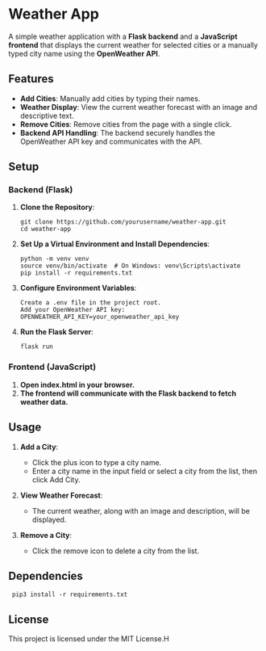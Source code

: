 # Weather App

A simple weather application with a **Flask backend** and a **JavaScript frontend** that displays the current weather for selected cities or a manually typed city name using the **OpenWeather API**.

## Features

- **Add Cities**: Manually add cities by typing their names.
- **Weather Display**: View the current weather forecast with an image and descriptive text.
- **Remove Cities**: Remove cities from the page with a single click.
- **Backend API Handling**: The backend securely handles the OpenWeather API key and communicates with the API.

## Setup

### Backend (Flask)
1. **Clone the Repository**:
   ```
   git clone https://github.com/yourusername/weather-app.git
   cd weather-app
   ```

2. **Set Up a Virtual Environment and Install Dependencies**:
   ```
   python -m venv venv
   source venv/bin/activate  # On Windows: venv\Scripts\activate
   pip install -r requirements.txt
   ```

3. **Configure Environment Variables**:
   ```
   Create a .env file in the project root.
   Add your OpenWeather API key:
   OPENWEATHER_API_KEY=your_openweather_api_key
   ```

4. **Run the Flask Server**:
   ```
   flask run
   ```

### Frontend (JavaScript)
1. **Open index.html in your browser.**
2. **The frontend will communicate with the Flask backend to fetch weather data.**

## Usage
1. **Add a City**:
    - Click the plus icon to type a city name.
    - Enter a city name in the input field or select a city from the list, then click Add City.

2. **View Weather Forecast**:
    - The current weather, along with an image and description, will be displayed.

3. **Remove a City**:
    - Click the remove icon to delete a city from the list.

## Dependencies
   ```
    pip3 install -r requirements.txt
   ```

## License
This project is licensed under the MIT License.H
